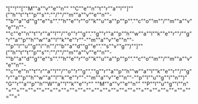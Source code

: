 "[""!""[""M""a""v""e""n"" ""C""e""n""t""r""a""l""]""(""h""t""t""p""s"":""/""/""m""a""v""e""n""-""b""a""d""g""e""s"".""h""e""r""o""k""u""a""p""p"".""c""o""m""/""m""a""v""e""n""-""c""e""n""t""r""a""l""/""o""r""g"".""g""r""a""p""h""w""a""l""k""e""r""/""g""r""a""p""h""w""a""l""k""e""r""-""m""a""v""e""n""-""p""l""u""g""i""n""/""b""a""d""g""e"".""s""v""g"")""]""(""h""t""t""p""s"":""/""/""m""a""v""e""n""-""b""a""d""g""e""s"".""h""e""r""o""k""u""a""p""p"".""c""o""m""/""m""a""v""e""n""-""c""e""n""t""r""a""l""/""o""r""g"".""g""r""a""p""h""w""a""l""k""e""r""/""g""r""a""p""h""w""a""l""k""e""r""-""m""a""v""e""n""-""p""l""u""g""i""n"")"
"G""r""a""p""h""W""a""l""k""e""r"" ""M""a""v""e""n"" ""P""l""u""g""i""n"
"=""=""=""=""=""=""=""=""=""=""=""=""=""=""=""=""=""=""=""=""=""=""=""="
